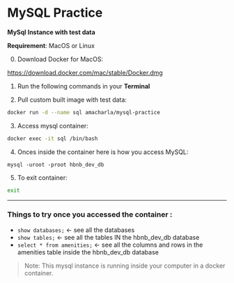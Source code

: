 # MySQL Practice

**MySql Instance with test data**

**Requirement**: MacOS or Linux

0. Download Docker for MacOS:

<https://download.docker.com/mac/stable/Docker.dmg>

1. Run the following commands in your **Terminal**


2. Pull custom built image with test data: 
```bash
docker run -d --name sql amacharla/mysql-practice
```

3. Access mysql container:
```bash
docker exec -it sql /bin/bash
```

4. Onces inside the container here is how you access MySQL:
```
mysql -uroot -proot hbnb_dev_db
```

5. To exit container:
```bash
exit
```
---

### Things to try once you accessed the container :
- `show databases;` <- see all the databases
- `show tables;` <- see all the tables IN the hbnb_dev_db database
- `select * from amenities;` <- see all the columns and rows in the amenities table inside the hbnb_dev_db database



> Note: This mysql instance is running inside your computer in a docker container.
